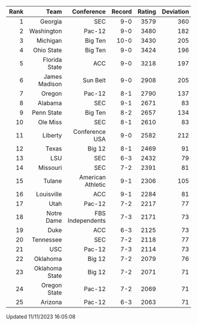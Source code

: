 | Rank  | Team                 | Conference           | Record   | Rating | Deviation |
| ---:  | ---:                 | ---:                 | ---:     | ---:   | ---:      |
| 1     | Georgia              | SEC                  | 9-0      | 3579   | 360       |
| 2     | Washington           | Pac-12               | 9-0      | 3480   | 182       |
| 3     | Michigan             | Big Ten              | 10-0     | 3430   | 205       |
| 4     | Ohio State           | Big Ten              | 9-0      | 3424   | 196       |
| 5     | Florida State        | ACC                  | 9-0      | 3218   | 197       |
| 6     | James Madison        | Sun Belt             | 9-0      | 2908   | 205       |
| 7     | Oregon               | Pac-12               | 8-1      | 2790   | 137       |
| 8     | Alabama              | SEC                  | 9-1      | 2671   | 83        |
| 9     | Penn State           | Big Ten              | 8-2      | 2657   | 134       |
| 10    | Ole Miss             | SEC                  | 8-1      | 2610   | 83        |
| 11    | Liberty              | Conference USA       | 9-0      | 2582   | 212       |
| 12    | Texas                | Big 12               | 8-1      | 2469   | 91        |
| 13    | LSU                  | SEC                  | 6-3      | 2432   | 79        |
| 14    | Missouri             | SEC                  | 7-2      | 2391   | 81        |
| 15    | Tulane               | American Athletic    | 9-1      | 2306   | 105       |
| 16    | Louisville           | ACC                  | 9-1      | 2284   | 81        |
| 17    | Utah                 | Pac-12               | 7-2      | 2217   | 77        |
| 18    | Notre Dame           | FBS Independents     | 7-3      | 2171   | 73        |
| 19    | Duke                 | ACC                  | 6-3      | 2125   | 73        |
| 20    | Tennessee            | SEC                  | 7-2      | 2118   | 77        |
| 21    | USC                  | Pac-12               | 7-3      | 2114   | 73        |
| 22    | Oklahoma             | Big 12               | 7-2      | 2079   | 76        |
| 23    | Oklahoma State       | Big 12               | 7-2      | 2071   | 71        |
| 24    | Oregon State         | Pac-12               | 7-2      | 2069   | 71        |
| 25    | Arizona              | Pac-12               | 6-3      | 2063   | 71        |

Updated 11/11/2023 16:05:08
